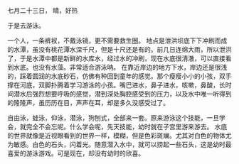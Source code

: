 <!--
author: Jimersy Lee
head: 
date: 2014-07-23
title: 游泳杂感
tags: BLOG
images: 
category: thoughts
status: publish
summary: 游泳杂感
-->



七月二十三日， 晴，好热

于是去游泳。

一个人，一条裤衩，不戴泳镜，更不需要救生圈。
地点是泄洪坝底下下冲刷而成的水潭，虽没有桃花潭水深千尺，但是十尺还是有的。前几日连绵大雨，所以泄洪了，于是水潭中都是新鲜的水库水，经过水的冲刷，现在水底很清澈，可以直接看到水底。也没有水藻。非常适合游泳呐。
在靠近岸边的地方下水，岸边还是很浅的，踩着圆润的水底砂石，仿佛有种回到童年的感觉。那个瘦瘦小小的小孩，双手撑在河底，双脚扑腾着学习游泳的小孩。嘴巴进水，鼻子进水，咳嗽，鼻酸，长时间潜水后强烈想要呼吸的感觉，潜到深处胸腔感受到的压力，以及水中唯一听得到的隆隆声，虽历历在目，声声在耳，却是多久没感受过了。

自由泳，蛙泳，仰泳，潜泳，狗刨式，全部来一套。原来游泳这个技能，一旦学会，就完全不会忘呢。什么学会呢，先天技能，幼时就在子宫里游来游去。
水底的世界就像是近视眼看到的世界一样，模糊，但是色彩斑斓。尤其对白色的物体尤为敏感。白色的石头，闪着光。随意潜入水中，就可以捞起一些石头，这是幼时最喜爱的游泳游戏。可是现在，却没有幼时的欣喜。


